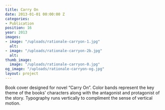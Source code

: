 ```yaml
---
title: Carry On
date: 2013-01-01 00:00:00 Z
categories:
- Publication
position: 16
year: 2013
images:
- image: "/uploads/rationale-carryon-1.jpg"
  alt: 
- image: "/uploads/rationale-carryon-2b.jpg"
  alt: 
thumb_image:
  image: "/uploads/rationale-carryon-0.jpg"
og_image: "/uploads/rationale-carryon-og.jpg"
layout: project
---
```


Book cover designed for novel “Carry On”. Color bands represent the key theme of the books’ characters along with the antagonist and protagonist of the story. Typography runs vertically to compliment the sense of vertical motion.
